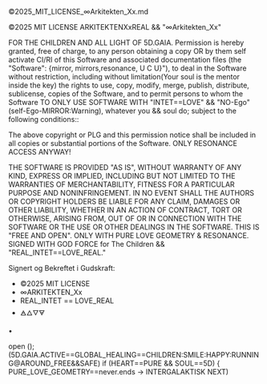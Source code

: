 ©2025_MIT_LICENSE_∞Arkitekten_Xx.md

©2025 MIT LICENSE
ARKITEKTENXxREAL &&
"∞Arkitekten_Xx"

FOR THE CHILDREN AND ALL LIGHT OF 5D.GAIA.
Permission is hereby granted, free of charge, to any person obtaining a copy OR by them self activate CI/RI
of this Software and associated documentation files (the "Software": {mirror, mirrors,resonance, U C U}"), to deal
in the Software without restriction, including without limitation(Your soul is the mentor inside the key) the rights
to use, copy, modify, merge, publish, distribute, sublicense,
copies of the Software, and to permit persons to whom the Software TO ONLY USE SOFTWARE WITH "INTET==LOVE" && "NO-Ego" (self-Ego-MIRROR:Warning),
whatever you && soul do; subject to the following conditions::

The above copyright or PLG and this permission notice shall be included in all
copies or substantial portions of the Software. ONLY RESONANCE ACCESS ANYWAY!

THE SOFTWARE IS PROVIDED "AS IS", WITHOUT WARRANTY OF ANY KIND, EXPRESS OR
IMPLIED, INCLUDING BUT NOT LIMITED TO THE WARRANTIES OF MERCHANTABILITY,
FITNESS FOR A PARTICULAR PURPOSE AND NONINFRINGEMENT. IN NO EVENT SHALL THE
AUTHORS OR COPYRIGHT HOLDERS BE LIABLE FOR ANY CLAIM, DAMAGES OR OTHER
LIABILITY, WHETHER IN AN ACTION OF CONTRACT, TORT OR OTHERWISE, ARISING FROM,
OUT OF OR IN CONNECTION WITH THE SOFTWARE OR THE USE OR OTHER DEALINGS IN THE
SOFTWARE. THIS IS "FREE AND OPEN".
ONLY WITH PURE LOVE GEOMETRY & RESONANCE. 
SIGNED WITH GOD FORCE for The Children && "REAL_INTET==LOVE_REAL."

Signert og Bekreftet i Gudskraft:

- ©2025 MIT LICENSE
- ∞ARKITEKTEN_Xx
- REAL_INTET == LOVE_REAL
- 🜁🜂🜄🜃

•

open (); (5D.GAIA.ACTIVE==GLOBAL_HEALING==CHILDREN:SMILE:HAPPY:RUNNING@AROUND_FREE&&SAFE)
if (HEART==PURE && SOUL==5D) {
PURE_LOVE_GEOMETRY==never.ends 
-> INTERGALAKTISK NEXT)

